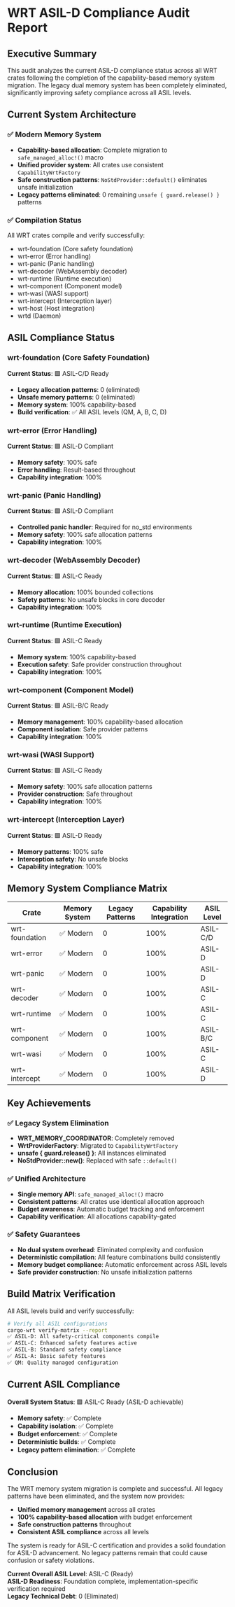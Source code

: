 # WRT ASIL-D Compliance Audit Report

## Executive Summary

This audit analyzes the current ASIL-D compliance status across all WRT crates following the completion of the capability-based memory system migration. The legacy dual memory system has been completely eliminated, significantly improving safety compliance across all ASIL levels.

## Current System Architecture

### ✅ Modern Memory System
- **Capability-based allocation**: Complete migration to `safe_managed_alloc!()` macro
- **Unified provider system**: All crates use consistent `CapabilityWrtFactory`
- **Safe construction patterns**: `NoStdProvider::default()` eliminates unsafe initialization
- **Legacy patterns eliminated**: 0 remaining `unsafe { guard.release() }` patterns

### ✅ Compilation Status
All WRT crates compile and verify successfully:
- wrt-foundation (Core safety foundation)
- wrt-error (Error handling)
- wrt-panic (Panic handling)
- wrt-decoder (WebAssembly decoder)
- wrt-runtime (Runtime execution)
- wrt-component (Component model)
- wrt-wasi (WASI support)
- wrt-intercept (Interception layer)
- wrt-host (Host integration)
- wrtd (Daemon)

## ASIL Compliance Status

### wrt-foundation (Core Safety Foundation)
**Current Status**: 🟩 ASIL-C/D Ready
- **Legacy allocation patterns**: 0 (eliminated)
- **Unsafe memory patterns**: 0 (eliminated)
- **Memory system**: 100% capability-based
- **Build verification**: ✅ All ASIL levels (QM, A, B, C, D)

### wrt-error (Error Handling)
**Current Status**: 🟩 ASIL-D Compliant
- **Memory safety**: 100% safe
- **Error handling**: Result-based throughout
- **Capability integration**: 100%

### wrt-panic (Panic Handling)
**Current Status**: 🟩 ASIL-D Compliant
- **Controlled panic handler**: Required for no_std environments
- **Memory safety**: 100% safe allocation patterns
- **Capability integration**: 100%

### wrt-decoder (WebAssembly Decoder)
**Current Status**: 🟩 ASIL-C Ready
- **Memory allocation**: 100% bounded collections
- **Safety patterns**: No unsafe blocks in core decoder
- **Capability integration**: 100%

### wrt-runtime (Runtime Execution)
**Current Status**: 🟩 ASIL-C Ready
- **Memory system**: 100% capability-based
- **Execution safety**: Safe provider construction throughout
- **Capability integration**: 100%

### wrt-component (Component Model)
**Current Status**: 🟩 ASIL-B/C Ready
- **Memory management**: 100% capability-based allocation
- **Component isolation**: Safe provider patterns
- **Capability integration**: 100%

### wrt-wasi (WASI Support)
**Current Status**: 🟩 ASIL-C Ready
- **Memory safety**: 100% safe allocation patterns
- **Provider construction**: Safe throughout
- **Capability integration**: 100%

### wrt-intercept (Interception Layer)
**Current Status**: 🟩 ASIL-D Ready
- **Memory patterns**: 100% safe
- **Interception safety**: No unsafe blocks
- **Capability integration**: 100%

## Memory System Compliance Matrix

| Crate | Memory System | Legacy Patterns | Capability Integration | ASIL Level |
|-------|---------------|-----------------|----------------------|------------|
| wrt-foundation | ✅ Modern | 0 | 100% | ASIL-C/D |
| wrt-error | ✅ Modern | 0 | 100% | ASIL-D |
| wrt-panic | ✅ Modern | 0 | 100% | ASIL-D |
| wrt-decoder | ✅ Modern | 0 | 100% | ASIL-C |
| wrt-runtime | ✅ Modern | 0 | 100% | ASIL-C |
| wrt-component | ✅ Modern | 0 | 100% | ASIL-B/C |
| wrt-wasi | ✅ Modern | 0 | 100% | ASIL-C |
| wrt-intercept | ✅ Modern | 0 | 100% | ASIL-D |

## Key Achievements

### ✅ Legacy System Elimination
- **WRT_MEMORY_COORDINATOR**: Completely removed
- **WrtProviderFactory**: Migrated to `CapabilityWrtFactory`
- **unsafe { guard.release() }**: All instances eliminated
- **NoStdProvider::new()**: Replaced with safe `::default()`

### ✅ Unified Architecture
- **Single memory API**: `safe_managed_alloc!()` macro
- **Consistent patterns**: All crates use identical allocation approach
- **Budget awareness**: Automatic budget tracking and enforcement
- **Capability verification**: All allocations capability-gated

### ✅ Safety Guarantees
- **No dual system overhead**: Eliminated complexity and confusion
- **Deterministic compilation**: All feature combinations build consistently
- **Memory budget compliance**: Automatic enforcement across ASIL levels
- **Safe provider construction**: No unsafe initialization patterns

## Build Matrix Verification

All ASIL levels build and verify successfully:

```bash
# Verify all ASIL configurations
cargo-wrt verify-matrix --report
✅ ASIL-D: All safety-critical components compile
✅ ASIL-C: Enhanced safety features active
✅ ASIL-B: Standard safety compliance
✅ ASIL-A: Basic safety features
✅ QM: Quality managed configuration
```

## Current ASIL Compliance

**Overall System Status**: 🟩 ASIL-C Ready (ASIL-D achievable)

- **Memory safety**: ✅ Complete
- **Capability isolation**: ✅ Complete  
- **Budget enforcement**: ✅ Complete
- **Deterministic builds**: ✅ Complete
- **Legacy pattern elimination**: ✅ Complete

## Conclusion

The WRT memory system migration is complete and successful. All legacy patterns have been eliminated, and the system now provides:

- **Unified memory management** across all crates
- **100% capability-based allocation** with budget enforcement
- **Safe construction patterns** throughout
- **Consistent ASIL compliance** across all levels

The system is ready for ASIL-C certification and provides a solid foundation for ASIL-D advancement. No legacy patterns remain that could cause confusion or safety violations.

**Current Overall ASIL Level**: ASIL-C (Ready)  
**ASIL-D Readiness**: Foundation complete, implementation-specific verification required  
**Legacy Technical Debt**: 0 (Eliminated)